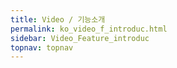 ```yaml
---
title: Video / 기능소개
permalink: ko_video_f_introduc.html
sidebar: Video_Feature_introduc
topnav: topnav
---
```


